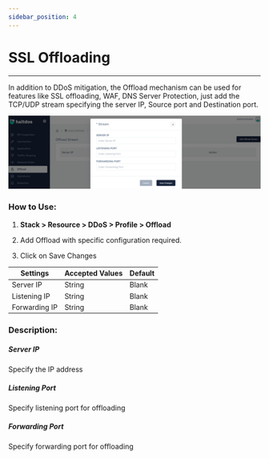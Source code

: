 ```yaml
---
sidebar_position: 4
---
```


# SSL Offloading

---

In addition to DDoS mitigation, the Offload mechanism can be used for features like SSL offloading, WAF, DNS Server Protection, just add the TCP/UDP stream specifying the server IP, Source port and Destination port.

![offload_stream](\img\ddos\ddos23.png)

### **How to Use:**

1. **Stack > Resource > DDoS > Profile > Offload**

2. Add Offload with specific configuration required.

3. Click on Save Changes

| Settings      | Accepted Values | Default |
|---------------|-----------------|---------|
| Server IP     | String          | Blank   |
| Listening IP  | String          | Blank   |
| Forwarding IP | String          | Blank   |

### **Description:**

##### **Server IP**

Specify the IP address

##### **Listening Port**

Specify listening port for offloading

##### **Forwarding Port**

Specify forwarding port for offloading